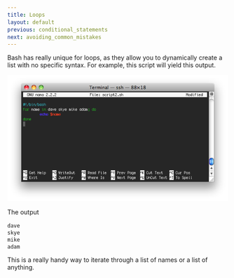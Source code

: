 ```yaml
---
title: Loops
layout: default
previous: conditional_statements
next: avoiding_common_mistakes
---
```


Bash has really unique for loops, as they allow you to dynamically create a
list with no specific syntax.  For example, this script will yield this
output.

![For Loop](images/forloop.png)

The output

    dave
    skye
    mike
    adam

This is a really handy way to iterate through a list of names or a list of
anything.
